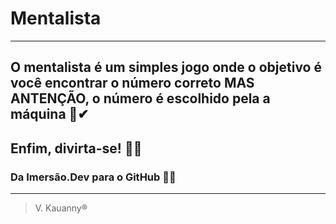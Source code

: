 # Mentalista

<hr> 

## O mentalista é um simples jogo onde o objetivo é você encontrar o número correto **MAS ANTENÇÃO**, o número é escolhido pela a máquina 🤖✔
## Enfim, divirta-se! 🐱‍👓

### Da Imersão.Dev para o GitHub 🚀🔭

<hr> 

> V. Kauanny®


